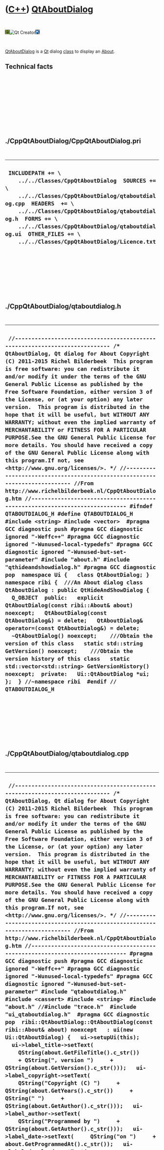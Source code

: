 
 

 

 

 

 

([C++](Cpp.md)) [QtAboutDialog](CppQtAboutDialog.md)
======================================================

 

![Qt](PicQt.png)![Qt
Creator](PicQtCreator.png)![Lubuntu](PicLubuntu.png)

 

[QtAboutDialog](CppQtAboutDialog.md) is a [Qt](CppQt.md) dialog
[class](CppClass.md) to display an [About](CppAbout.md).

Technical facts
---------------

 

 

 

 

 

 

./CppQtAboutDialog/CppQtAboutDialog.pri
---------------------------------------

 

  ------------------------------------------------------------------------------------------------------------------------------------------------------------------------------------------------------------------------------------------------------------------------------------------------------------------------------
  ` INCLUDEPATH += \     ../../Classes/CppQtAboutDialog  SOURCES += \     ../../Classes/CppQtAboutDialog/qtaboutdialog.cpp  HEADERS  += \     ../../Classes/CppQtAboutDialog/qtaboutdialog.h  FORMS += \     ../../Classes/CppQtAboutDialog/qtaboutdialog.ui  OTHER_FILES += \     ../../Classes/CppQtAboutDialog/Licence.txt`
  ------------------------------------------------------------------------------------------------------------------------------------------------------------------------------------------------------------------------------------------------------------------------------------------------------------------------------

 

 

 

 

 

./CppQtAboutDialog/qtaboutdialog.h
----------------------------------

 

  -----------------------------------------------------------------------------------------------------------------------------------------------------------------------------------------------------------------------------------------------------------------------------------------------------------------------------------------------------------------------------------------------------------------------------------------------------------------------------------------------------------------------------------------------------------------------------------------------------------------------------------------------------------------------------------------------------------------------------------------------------------------------------------------------------------------------------------------------------------------------------------------------------------------------------------------------------------------------------------------------------------------------------------------------------------------------------------------------------------------------------------------------------------------------------------------------------------------------------------------------------------------------------------------------------------------------------------------------------------------------------------------------------------------------------------------------------------------------------------------------------------------------------------------------------------------------------------------------------------------------------------------------------------------------------------------------------------------------------------------------------------------------------------------------------------------------------------------------------------------------------------------------------------------------------------------------------------------------------------------------------------------------------------------------
  ` //--------------------------------------------------------------------------- /* QtAboutDialog, Qt dialog for About Copyright (C) 2011-2015 Richel Bilderbeek  This program is free software: you can redistribute it and/or modify it under the terms of the GNU General Public License as published by the Free Software Foundation, either version 3 of the License, or (at your option) any later version.  This program is distributed in the hope that it will be useful, but WITHOUT ANY WARRANTY; without even the implied warranty of MERCHANTABILITY or FITNESS FOR A PARTICULAR PURPOSE.See the GNU General Public License for more details. You should have received a copy of the GNU General Public License along with this program.If not, see <http://www.gnu.org/licenses/>. */ //--------------------------------------------------------------------------- //From http://www.richelbilderbeek.nl/CppQtAboutDialog.htm //--------------------------------------------------------------------------- #ifndef QTABOUTDIALOG_H #define QTABOUTDIALOG_H  #include <string> #include <vector>  #pragma GCC diagnostic push #pragma GCC diagnostic ignored "-Weffc++" #pragma GCC diagnostic ignored "-Wunused-local-typedefs" #pragma GCC diagnostic ignored "-Wunused-but-set-parameter" #include "about.h" #include "qthideandshowdialog.h" #pragma GCC diagnostic pop  namespace Ui {   class QtAboutDialog; }  namespace ribi {  ///An About dialog class QtAboutDialog : public QtHideAndShowDialog {   Q_OBJECT  public:   explicit QtAboutDialog(const ribi::About& about) noexcept;   QtAboutDialog(const QtAboutDialog&) = delete;   QtAboutDialog& operator=(const QtAboutDialog&) = delete;   ~QtAboutDialog() noexcept;    ///Obtain the version of this class   static std::string GetVersion() noexcept;    ///Obtain the version history of this class   static std::vector<std::string> GetVersionHistory() noexcept;  private:   Ui::QtAboutDialog *ui; };  } //~namespace ribi  #endif // QTABOUTDIALOG_H`
  -----------------------------------------------------------------------------------------------------------------------------------------------------------------------------------------------------------------------------------------------------------------------------------------------------------------------------------------------------------------------------------------------------------------------------------------------------------------------------------------------------------------------------------------------------------------------------------------------------------------------------------------------------------------------------------------------------------------------------------------------------------------------------------------------------------------------------------------------------------------------------------------------------------------------------------------------------------------------------------------------------------------------------------------------------------------------------------------------------------------------------------------------------------------------------------------------------------------------------------------------------------------------------------------------------------------------------------------------------------------------------------------------------------------------------------------------------------------------------------------------------------------------------------------------------------------------------------------------------------------------------------------------------------------------------------------------------------------------------------------------------------------------------------------------------------------------------------------------------------------------------------------------------------------------------------------------------------------------------------------------------------------------------------------------

 

 

 

 

 

./CppQtAboutDialog/qtaboutdialog.cpp
------------------------------------

 

  ------------------------------------------------------------------------------------------------------------------------------------------------------------------------------------------------------------------------------------------------------------------------------------------------------------------------------------------------------------------------------------------------------------------------------------------------------------------------------------------------------------------------------------------------------------------------------------------------------------------------------------------------------------------------------------------------------------------------------------------------------------------------------------------------------------------------------------------------------------------------------------------------------------------------------------------------------------------------------------------------------------------------------------------------------------------------------------------------------------------------------------------------------------------------------------------------------------------------------------------------------------------------------------------------------------------------------------------------------------------------------------------------------------------------------------------------------------------------------------------------------------------------------------------------------------------------------------------------------------------------------------------------------------------------------------------------------------------------------------------------------------------------------------------------------------------------------------------------------------------------------------------------------------------------------------------------------------------------------------------------------------------------------------------------------------------------------------------------------------------------------------------------------------------------------------------------------------------------------------------------------------------------------------------------------------------------------------------------------------------------------------------------------------------------------------------------------------------------------------------------------------------------------------------------------------------------------------------------------------------------------------------------------------------------------------------------------------------------------------------------------------------------------------------------------------------------------------------------------------------------------------------------------------------------------------------------------------------------------------------------------------------------------------------------------------------------------------------------------------------------------------------------------------------------------------------------------------------------------------------------------------------------------------------------------------------------------------------------------------------------------------------------------------------------------------------------------------------------------------------------------------------------------------------------------------------------------------------------------------------------------------------------------------------------------------------------------------------------------------------------------------------------------------------------------------------------------------------------------------------------------------------------------------------------------------------------------------------------------------------------------------------------------------------------------------------------------------------------------------------------------------------------------------------------------------------------------------------------------------------------------------------------------------------------------------------------------------------------------------------------------------------------------------------------------------------------------------------------------------------------------------------------------------------------------------------------------------------------------------------
  ` //--------------------------------------------------------------------------- /* QtAboutDialog, Qt dialog for About Copyright (C) 2011-2015 Richel Bilderbeek  This program is free software: you can redistribute it and/or modify it under the terms of the GNU General Public License as published by the Free Software Foundation, either version 3 of the License, or (at your option) any later version.  This program is distributed in the hope that it will be useful, but WITHOUT ANY WARRANTY; without even the implied warranty of MERCHANTABILITY or FITNESS FOR A PARTICULAR PURPOSE.See the GNU General Public License for more details. You should have received a copy of the GNU General Public License along with this program.If not, see <http://www.gnu.org/licenses/>. */ //--------------------------------------------------------------------------- //From http://www.richelbilderbeek.nl/CppQtAboutDialog.htm //--------------------------------------------------------------------------- #pragma GCC diagnostic push #pragma GCC diagnostic ignored "-Weffc++" #pragma GCC diagnostic ignored "-Wunused-local-typedefs" #pragma GCC diagnostic ignored "-Wunused-but-set-parameter" #include "qtaboutdialog.h"  #include <cassert> #include <string>  #include "about.h" //#include "trace.h"  #include "ui_qtaboutdialog.h"  #pragma GCC diagnostic pop  ribi::QtAboutDialog::QtAboutDialog(const ribi::About& about) noexcept   : ui(new Ui::QtAboutDialog) {   ui->setupUi(this);    ui->label_title->setText(     QString(about.GetFileTitle().c_str())     + QString(", version ")     + QString(about.GetVersion().c_str()));   ui->label_copyright->setText(     QString("Copyright (C) ")     + QString(about.GetYears().c_str())     + QString(" ")     + QString(about.GetAuthor().c_str()));   ui->label_author->setText(     QString("Programmed by ")     + QString(about.GetAuthor().c_str()));   ui->label_date->setText(     QString("on ")     + about.GetProgrammedAt().c_str());   ui->label_download->setText(     QString(about.GetFileTitle().c_str())     + QString(" can be downloaded from:"));   ui->edit_url->setText(about.GetUrl().c_str());    auto about_copy = about;   about_copy.AddLibrary("Qt version: " + std::string(QT_VERSION_STR));   about_copy.AddLibrary("QtAboutDialog version: " + GetVersion());    ui->label_build_date_time->setText(     QString(       (std::string("Source code built on ")       + __DATE__       + " "       + __TIME__).c_str()));    #ifdef NDEBUG   ui->label_build_type->setText(QString("Release version"));   #else   ui->label_build_type->setText(QString("Debug version"));   #endif    {     const std::vector<std::string> v = about_copy.CreateLibrariesUsedText();     const int j = v.size();     for (int i=0; i!=j; ++i)     {       const std::string& s = v[i];       assert(!s.empty());       ui->text_libraries->appendPlainText(QString(s.c_str()));     }   }    {     const std::vector<std::string> v = about_copy.CreateVersionHistory();     const int j = v.size();     for (int i=0; i!=j; ++i)     {       const std::string& s = v[i];       assert(!s.empty());       ui->text_whatsnew->appendPlainText(QString(s.c_str()));     }   }    {     const std::vector<std::string> v = about_copy.CreateLicenceText();     const int j = v.size();     for (int i=0; i!=j; ++i)     {       const std::string& s = v[i];       ui->text_licence->appendPlainText(QString(s.c_str()));     }   }    ui->text_libraries->moveCursor(QTextCursor::Start);   ui->text_licence->moveCursor(QTextCursor::Start);   ui->text_whatsnew->moveCursor(QTextCursor::Start); }  ribi::QtAboutDialog::~QtAboutDialog() noexcept {   delete ui; }  std::string ribi::QtAboutDialog::GetVersion() noexcept {   return "1.9"; }  std::vector<std::string> ribi::QtAboutDialog::GetVersionHistory() noexcept {   return {     "2011-01-11: version 1.0: initial version of QtAboutDialog",     "2011-04-11: version 1.1: minor changes",     "2011-06-27: version 1.2: added date and time when source code is built",     "2011-09-11: version 1.3: display the type of build",     "2012-01-12: version 1.4: fixed grammatical error",     "2012-01-27: version 1.5: abandoned use of BOOST_FOREACH, due to run-time errors",     "2013-09-05: version 1.6: transition to namespace ribi"     "2013-09-10: version 1.7: explicitly disabled copying, compiles with -Weffc++"     "2013-09-16: version 1.8: noexcept",     "2013-09-19: version 1.9: derive from QtHideAndShowDialog"   }; }`
  ------------------------------------------------------------------------------------------------------------------------------------------------------------------------------------------------------------------------------------------------------------------------------------------------------------------------------------------------------------------------------------------------------------------------------------------------------------------------------------------------------------------------------------------------------------------------------------------------------------------------------------------------------------------------------------------------------------------------------------------------------------------------------------------------------------------------------------------------------------------------------------------------------------------------------------------------------------------------------------------------------------------------------------------------------------------------------------------------------------------------------------------------------------------------------------------------------------------------------------------------------------------------------------------------------------------------------------------------------------------------------------------------------------------------------------------------------------------------------------------------------------------------------------------------------------------------------------------------------------------------------------------------------------------------------------------------------------------------------------------------------------------------------------------------------------------------------------------------------------------------------------------------------------------------------------------------------------------------------------------------------------------------------------------------------------------------------------------------------------------------------------------------------------------------------------------------------------------------------------------------------------------------------------------------------------------------------------------------------------------------------------------------------------------------------------------------------------------------------------------------------------------------------------------------------------------------------------------------------------------------------------------------------------------------------------------------------------------------------------------------------------------------------------------------------------------------------------------------------------------------------------------------------------------------------------------------------------------------------------------------------------------------------------------------------------------------------------------------------------------------------------------------------------------------------------------------------------------------------------------------------------------------------------------------------------------------------------------------------------------------------------------------------------------------------------------------------------------------------------------------------------------------------------------------------------------------------------------------------------------------------------------------------------------------------------------------------------------------------------------------------------------------------------------------------------------------------------------------------------------------------------------------------------------------------------------------------------------------------------------------------------------------------------------------------------------------------------------------------------------------------------------------------------------------------------------------------------------------------------------------------------------------------------------------------------------------------------------------------------------------------------------------------------------------------------------------------------------------------------------------------------------------------------------------------------------------------------------------------------------

 

 

 

 

 

 

